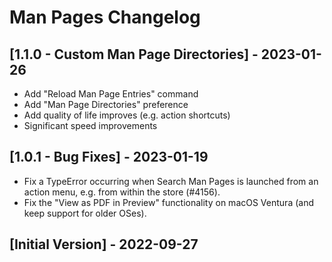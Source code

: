 # Man Pages Changelog

## [1.1.0 - Custom Man Page Directories] - 2023-01-26

- Add "Reload Man Page Entries" command
- Add "Man Page Directories" preference
- Add quality of life improves (e.g. action shortcuts)
- Significant speed improvements

## [1.0.1 - Bug Fixes] - 2023-01-19

- Fix a TypeError occurring when Search Man Pages is launched from an action menu, e.g. from within the store (#4156).
- Fix the "View as PDF in Preview" functionality on macOS Ventura (and keep support for older OSes).

## [Initial Version] - 2022-09-27
